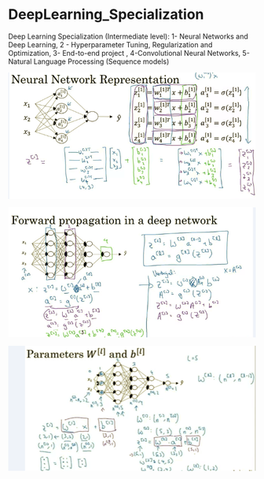 # DeepLearning_Specialization
Deep Learning Specialization (Intermediate level): 1- Neural Networks and Deep Learning, 2 - Hyperparameter Tuning, Regularization and Optimization, 3- End-to-end project , 4-Convolutional Neural Networks, 5- Natural Language Processing (Sequence models)


![Neural network representation](NeuralNetworkRepresentation.png)

![Feed Forward representation](FeedForward.png)

![ParametersWb representation](ParametersWb.png)


